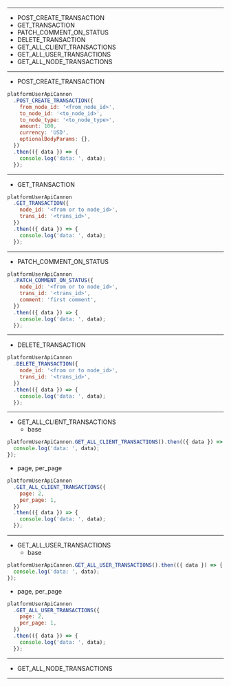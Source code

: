 
---

- POST_CREATE_TRANSACTION
- GET_TRANSACTION
- PATCH_COMMENT_ON_STATUS
- DELETE_TRANSACTION
- GET_ALL_CLIENT_TRANSACTIONS
- GET_ALL_USER_TRANSACTIONS
- GET_ALL_NODE_TRANSACTIONS

---

- POST_CREATE_TRANSACTION
```js
platformUserApiCannon
  .POST_CREATE_TRANSACTION({
    from_node_id: '<from_node_id>',
    to_node_id: '<to_node_id>',
    to_node_type: '<to_node_type>',
    amount: 100,
    currency: 'USD',
    optionalBodyParams: {},
  })
  .then(({ data }) => {
    console.log('data: ', data);
  });
```
---

- GET_TRANSACTION
```js
platformUserApiCannon
  .GET_TRANSACTION({
    node_id: '<from or to node_id>',
    trans_id: '<trans_id>',
  })
  .then(({ data }) => {
    console.log('data: ', data);
  });
```

---

- PATCH_COMMENT_ON_STATUS

```js
platformUserApiCannon
  .PATCH_COMMENT_ON_STATUS({
    node_id: '<from or to node_id>',
    trans_id: '<trans_id>',
    comment: 'first comment',
  })
  .then(({ data }) => {
    console.log('data: ', data);
  });
```

---

- DELETE_TRANSACTION
```js
platformUserApiCannon
  .DELETE_TRANSACTION({
    node_id: '<from or to node_id>',
    trans_id: '<trans_id>',
  })
  .then(({ data }) => {
    console.log('data: ', data);
  });
```
---

- GET_ALL_CLIENT_TRANSACTIONS
  - base
```js
platformUserApiCannon.GET_ALL_CLIENT_TRANSACTIONS().then(({ data }) => {
  console.log('data: ', data);
});
```
  - page, per_page
```js
platformUserApiCannon
  .GET_ALL_CLIENT_TRANSACTIONS({
    page: 2,
    per_page: 1,
  })
  .then(({ data }) => {
    console.log('data: ', data);
  });
```

---

- GET_ALL_USER_TRANSACTIONS
  - base
```js
platformUserApiCannon.GET_ALL_USER_TRANSACTIONS().then(({ data }) => {
  console.log('data: ', data);
});
```

  - page, per_page
```js
platformUserApiCannon
  .GET_ALL_USER_TRANSACTIONS({
    page: 2,
    per_page: 1,
  })
  .then(({ data }) => {
    console.log('data: ', data);
  });
```
---

- GET_ALL_NODE_TRANSACTIONS

---
